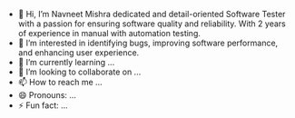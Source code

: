 - 👋 Hi, I’m Navneet Mishra dedicated and detail-oriented Software Tester with a passion for ensuring software quality and reliability. With 2 years of experience in manual with automation testing.
- 👀 I’m interested in identifying bugs, improving software performance, and enhancing user experience.
- 🌱 I’m currently learning ...
- 💞️ I’m looking to collaborate on ...
- 📫 How to reach me ...
- 😄 Pronouns: ...
- ⚡ Fun fact: ...

<!---
navneetm123/navneetm123 is a ✨ special ✨ repository because its `README.md` (this file) appears on your GitHub profile.
You can click the Preview link to take a look at your changes.
--->
